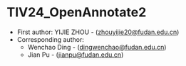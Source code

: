 # TIV24_OpenAnnotate2

- First author: YIJIE ZHOU - (zhouyijie20@fudan.edu.cn)
- Corresponding author: 
    - Wenchao Ding - (dingwenchao@fudan.edu.cn)
    - Jian Pu - (jianpu@fudan.edu.cn)
